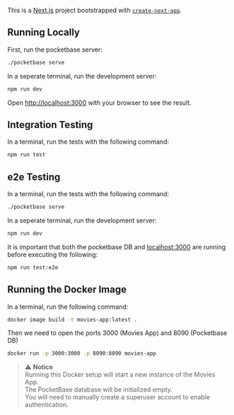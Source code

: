 This is a [Next.js](https://nextjs.org) project bootstrapped with [`create-next-app`](https://nextjs.org/docs/app/api-reference/cli/create-next-app).

## Running Locally

First, run the pocketbase server:

```bash
./pocketbase serve
```

In a seperate terminal, run the development server:

```bash
npm run dev
```

Open [http://localhost:3000](http://localhost:3000) with your browser to see the result.

## Integration Testing

In a terminal, run the tests with the following command:

```bash
npm run test
```

## e2e Testing

In a terminal, run the tests with the following command:

```bash
./pocketbase serve
```

In a seperate terminal, run the development server:

```bash
npm run dev
```

It is important that both the pocketbase DB and [localhost:3000](http://localhost:3000) are running before executing the following:

```bash
npm run test:e2e
```

## Running the Docker Image

In a terminal, run the following command:

```bash
docker image build -t movies-app:latest .
```

Then we need to open the ports 3000 (Movies App) and 8090 (Pocketbase DB)

```bash
docker run -p 3000:3000 -p 8090:8090 movies-app
```

> ⚠️ **Notice**  
> Running this Docker setup will start a new instance of the Movies App.  
> The PocketBase database will be initialized empty.  
> You will need to manually create a superuser account to enable authentication.
